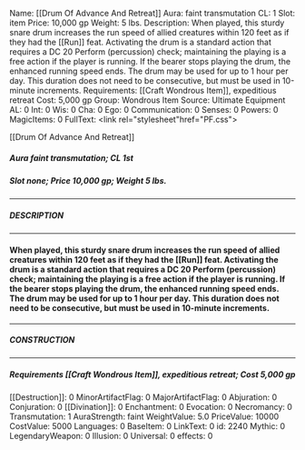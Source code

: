 Name: [[Drum Of Advance And Retreat]]
Aura: faint transmutation
CL: 1
Slot: item
Price: 10,000 gp
Weight: 5 lbs.
Description: When played, this sturdy snare drum increases the run speed of allied creatures within 120 feet as if they had the [[Run]] feat. Activating the drum is a standard action that requires a DC 20 Perform (percussion) check; maintaining the playing is a free action if the player is running. If the bearer stops playing the drum, the enhanced running speed ends. The drum may be used for up to 1 hour per day. This duration does not need to be consecutive, but must be used in 10-minute increments.
Requirements: [[Craft Wondrous Item]], expeditious retreat
Cost: 5,000 gp
Group: Wondrous Item
Source: Ultimate Equipment
AL: 0
Int: 0
Wis: 0
Cha: 0
Ego: 0
Communication: 0
Senses: 0
Powers: 0
MagicItems: 0
FullText: <link rel="stylesheet"href="PF.css"><div class="heading"><p class="alignleft">[[Drum Of Advance And Retreat]]</p><div style="clear: both;"></div></div><div><h5><b>Aura </b>faint transmutation; <b>CL </b>1st</h5><h5><b>Slot </b>none; <b>Price </b>10,000 gp; <b>Weight </b>5 lbs.</h5></div><hr/><div><h5><b>DESCRIPTION</b></h5></div><hr/><div><h4><p>When played, this sturdy snare drum increases the run speed of allied creatures within 120 feet as if they had the [[Run]] feat. Activating the drum is a standard action that requires a DC 20 Perform (percussion) check; maintaining the playing is a free action if the player is running. If the bearer stops playing the drum, the enhanced running speed ends. The drum may be used for up to 1 hour per day. This duration does not need to be consecutive, but must be used in 10-minute increments.</p></h4></div><hr/><div><h5><b>CONSTRUCTION</b></h5></div><hr/><div><h5><b>Requirements </b>[[Craft Wondrous Item]], <i>expeditious retreat</i>; <b>Cost </b>5,000 gp</h5></div>
[[Destruction]]: 0
MinorArtifactFlag: 0
MajorArtifactFlag: 0
Abjuration: 0
Conjuration: 0
[[Divination]]: 0
Enchantment: 0
Evocation: 0
Necromancy: 0
Transmutation: 1
AuraStrength: faint
WeightValue: 5.0
PriceValue: 10000
CostValue: 5000
Languages: 0
BaseItem: 0
LinkText: 0
id: 2240
Mythic: 0
LegendaryWeapon: 0
Illusion: 0
Universal: 0
effects: 0
